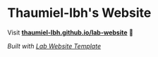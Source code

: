 
# Thaumiel-lbh's Website

Visit **[thaumiel-lbh.github.io/lab-website](https://thaumiel-lbh.github.io/lab-website)** 🚀

_Built with [Lab Website Template](https://greene-lab.gitbook.io/lab-website-template-docs)_
